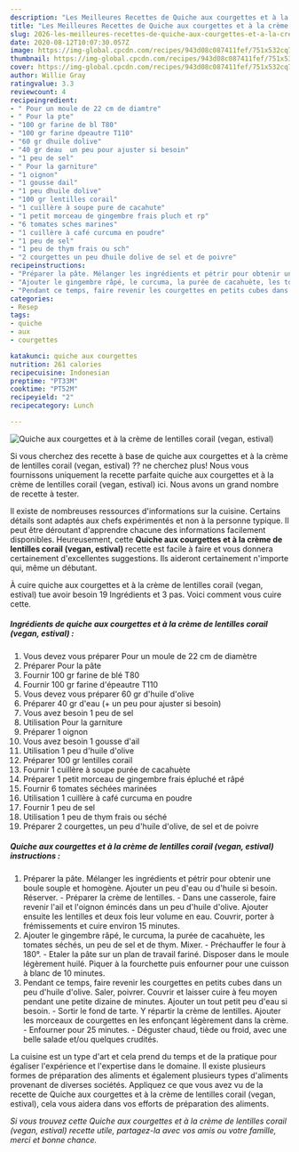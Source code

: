 ```yaml
---
description: "Les Meilleures Recettes de Quiche aux courgettes et à la crème de lentilles corail (vegan, estival)"
title: "Les Meilleures Recettes de Quiche aux courgettes et à la crème de lentilles corail (vegan, estival)"
slug: 2026-les-meilleures-recettes-de-quiche-aux-courgettes-et-a-la-creme-de-lentilles-corail-vegan-estival
date: 2020-08-12T10:07:30.057Z
image: https://img-global.cpcdn.com/recipes/943d08c087411fef/751x532cq70/quiche-aux-courgettes-et-a-la-creme-de-lentilles-corail-vegan-estival-photo-principale-de-la-recette.jpg
thumbnail: https://img-global.cpcdn.com/recipes/943d08c087411fef/751x532cq70/quiche-aux-courgettes-et-a-la-creme-de-lentilles-corail-vegan-estival-photo-principale-de-la-recette.jpg
cover: https://img-global.cpcdn.com/recipes/943d08c087411fef/751x532cq70/quiche-aux-courgettes-et-a-la-creme-de-lentilles-corail-vegan-estival-photo-principale-de-la-recette.jpg
author: Willie Gray
ratingvalue: 3.3
reviewcount: 4
recipeingredient:
- " Pour un moule de 22 cm de diamtre"
- " Pour la pte"
- "100 gr farine de bl T80"
- "100 gr farine dpeautre T110"
- "60 gr dhuile dolive"
- "40 gr deau  un peu pour ajuster si besoin"
- "1 peu de sel"
- " Pour la garniture"
- "1 oignon"
- "1 gousse dail"
- "1 peu dhuile dolive"
- "100 gr lentilles corail"
- "1 cuillère à soupe pure de cacahute"
- "1 petit morceau de gingembre frais pluch et rp"
- "6 tomates sches marines"
- "1 cuillère à café curcuma en poudre"
- "1 peu de sel"
- "1 peu de thym frais ou sch"
- "2 courgettes un peu dhuile dolive de sel et de poivre"
recipeinstructions:
- "Préparer la pâte. Mélanger les ingrédients et pétrir pour obtenir une boule souple et homogène. Ajouter un peu d&#39;eau ou d&#39;huile si besoin. Réserver. Préparer la crème de lentilles. Dans une casserole, faire revenir l&#39;ail et l&#39;oignon émincés dans un peu d&#39;huile d&#39;olive. Ajouter ensuite les lentilles et deux fois leur volume en eau. Couvrir, porter à frémissements et cuire environ 15 minutes."
- "Ajouter le gingembre râpé, le curcuma, la purée de cacahuète, les tomates séchés, un peu de sel et de thym. Mixer. Préchauffer le four à 180°. Etaler la pâte sur un plan de travail fariné. Disposer dans le moule légèrement huilé. Piquer à la fourchette puis enfourner pour une cuisson à blanc de 10 minutes."
- "Pendant ce temps, faire revenir les courgettes en petits cubes dans un peu d&#39;huile d&#39;olive. Saler, poivrer. Couvrir et laisser cuire à feu moyen pendant une petite dizaine de minutes. Ajouter un tout petit peu d&#39;eau si besoin. Sortir le fond de tarte. Y répartir la crème de lentilles. Ajouter les morceaux de courgettes en les enfonçant légèrement dans la crème. Enfourner pour 25 minutes. Déguster chaud, tiède ou froid, avec une belle salade et/ou quelques crudités."
categories:
- Resep
tags:
- quiche
- aux
- courgettes

katakunci: quiche aux courgettes 
nutrition: 261 calories
recipecuisine: Indonesian
preptime: "PT33M"
cooktime: "PT52M"
recipeyield: "2"
recipecategory: Lunch

---
```



![Quiche aux courgettes et à la crème de lentilles corail (vegan, estival)](https://img-global.cpcdn.com/recipes/943d08c087411fef/751x532cq70/quiche-aux-courgettes-et-a-la-creme-de-lentilles-corail-vegan-estival-photo-principale-de-la-recette.jpg)

Si vous cherchez des recette à base de quiche aux courgettes et à la crème de lentilles corail (vegan, estival) ?? ne cherchez plus! Nous vous fournissons uniquement la recette parfaite quiche aux courgettes et à la crème de lentilles corail (vegan, estival) ici. Nous avons un grand nombre de recette à tester.

Il existe de nombreuses ressources d'informations sur la cuisine. Certains détails sont adaptés aux chefs expérimentés et non à la personne typique. Il peut être déroutant d'apprendre chacune des informations facilement disponibles. Heureusement, cette <strong> Quiche aux courgettes et à la crème de lentilles corail (vegan, estival) </strong> recette est facile à faire et vous donnera certainement d'excellentes suggestions. Ils aideront certainement n'importe qui, même un débutant.

<!--inarticleads1-->

À cuire quiche aux courgettes et à la crème de lentilles corail (vegan, estival) tue avoir besoin 19 Ingrédients et 3 pas. Voici comment vous cuire cette.

##### Ingrédients de quiche aux courgettes et à la crème de lentilles corail (vegan, estival) :

1. Vous devez vous préparer  Pour un moule de 22 cm de diamètre
1. Préparer  Pour la pâte
1. Fournir 100 gr farine de blé T80
1. Fournir 100 gr farine d&#39;épeautre T110
1. Vous devez vous préparer 60 gr d&#39;huile d&#39;olive
1. Préparer 40 gr d&#39;eau (+ un peu pour ajuster si besoin)
1. Vous avez besoin 1 peu de sel
1. Utilisation  Pour la garniture
1. Préparer 1 oignon
1. Vous avez besoin 1 gousse d&#39;ail
1. Utilisation 1 peu d&#39;huile d&#39;olive
1. Préparer 100 gr lentilles corail
1. Fournir 1 cuillère à soupe purée de cacahuète
1. Préparer 1 petit morceau de gingembre frais épluché et râpé
1. Fournir 6 tomates séchées marinées
1. Utilisation 1 cuillère à café curcuma en poudre
1. Fournir 1 peu de sel
1. Utilisation 1 peu de thym frais ou séché
1. Préparer 2 courgettes, un peu d&#39;huile d&#39;olive, de sel et de poivre




<!--inarticleads2-->

##### Quiche aux courgettes et à la crème de lentilles corail (vegan, estival) instructions :

1. Préparer la pâte. Mélanger les ingrédients et pétrir pour obtenir une boule souple et homogène. Ajouter un peu d&#39;eau ou d&#39;huile si besoin. Réserver. - Préparer la crème de lentilles. - Dans une casserole, faire revenir l&#39;ail et l&#39;oignon émincés dans un peu d&#39;huile d&#39;olive. Ajouter ensuite les lentilles et deux fois leur volume en eau. Couvrir, porter à frémissements et cuire environ 15 minutes.
1. Ajouter le gingembre râpé, le curcuma, la purée de cacahuète, les tomates séchés, un peu de sel et de thym. Mixer. - Préchauffer le four à 180°. - Etaler la pâte sur un plan de travail fariné. Disposer dans le moule légèrement huilé. Piquer à la fourchette puis enfourner pour une cuisson à blanc de 10 minutes.
1. Pendant ce temps, faire revenir les courgettes en petits cubes dans un peu d&#39;huile d&#39;olive. Saler, poivrer. Couvrir et laisser cuire à feu moyen pendant une petite dizaine de minutes. Ajouter un tout petit peu d&#39;eau si besoin. - Sortir le fond de tarte. Y répartir la crème de lentilles. Ajouter les morceaux de courgettes en les enfonçant légèrement dans la crème. - Enfourner pour 25 minutes. - Déguster chaud, tiède ou froid, avec une belle salade et/ou quelques crudités.




<!--inarticleads1-->

<p>
La cuisine est un type d'art et cela prend du temps et de la pratique pour égaliser l'expérience et l'expertise dans le domaine. Il existe plusieurs formes de préparation des aliments et également plusieurs types d'aliments provenant de diverses sociétés. Appliquez ce que vous avez vu de la recette de Quiche aux courgettes et à la crème de lentilles corail (vegan, estival), cela vous aidera dans vos efforts de préparation des aliments.
</p>

<p>
<i>Si vous trouvez cette Quiche aux courgettes et à la crème de lentilles corail (vegan, estival) recette utile, partagez-la avec vos amis ou votre famille, merci et bonne chance.</i>
</p>
